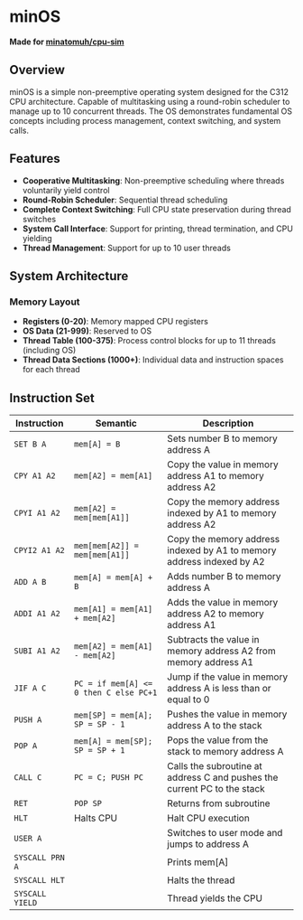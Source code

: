 # minOS

**Made for [minatomuh/cpu-sim](https://github.com/minatomuh/cpu-sim)**

## Overview

minOS is a simple non-preemptive operating system designed for the C312 CPU architecture. Capable of multitasking using a round-robin scheduler to manage up to 10 concurrent threads. The OS demonstrates fundamental OS concepts including process management, context switching, and system calls.

## Features

- **Cooperative Multitasking**: Non-preemptive scheduling where threads voluntarily yield control
- **Round-Robin Scheduler**: Sequential thread scheduling
- **Complete Context Switching**: Full CPU state preservation during thread switches
- **System Call Interface**: Support for printing, thread termination, and CPU yielding
- **Thread Management**: Support for up to 10 user threads

## System Architecture

### Memory Layout
- **Registers (0-20)**: Memory mapped CPU registers
- **OS Data (21-999)**: Reserved to OS
- **Thread Table (100-375)**: Process control blocks for up to 11 threads (including OS)
- **Thread Data Sections (1000+)**: Individual data and instruction spaces for each thread

## Instruction Set

| Instruction | Semantic | Description |
|-------------|----------|-------------|
| `SET B A` | `mem[A] = B` | Sets number B to memory address A |
| `CPY A1 A2` | `mem[A2] = mem[A1]` | Copy the value in memory address A1 to memory address A2 |
| `CPYI A1 A2` | `mem[A2] = mem[mem[A1]]` | Copy the memory address indexed by A1 to memory address A2 |
| `CPYI2 A1 A2` | `mem[mem[A2]] = mem[mem[A1]]` | Copy the memory address indexed by A1 to memory address indexed by A2 |
| `ADD A B` | `mem[A] = mem[A] + B` | Adds number B to memory address A |
| `ADDI A1 A2` | `mem[A1] = mem[A1] + mem[A2]` | Adds the value in memory address A2 to memory address A1 |
| `SUBI A1 A2` | `mem[A2] = mem[A1] - mem[A2]` | Subtracts the value in memory address A2 from memory address A1 |
| `JIF A C` | `PC = if mem[A] <= 0 then C else PC+1` | Jump if the value in memory address A is less than or equal to 0 |
| `PUSH A` | `mem[SP] = mem[A]; SP = SP - 1` | Pushes the value in memory address A to the stack |
| `POP A` | `mem[A] = mem[SP]; SP = SP + 1` | Pops the value from the stack to memory address A |
| `CALL C` | `PC = C; PUSH PC` | Calls the subroutine at address C and pushes the current PC to the stack |
| `RET` | `POP SP` | Returns from subroutine |
| `HLT` | Halts CPU | Halt CPU execution |
| `USER A` | | Switches to user mode and jumps to address A |
| `SYSCALL PRN A` | | Prints mem[A] |
| `SYSCALL HLT` | | Halts the thread |
| `SYSCALL YIELD` | | Thread yields the CPU |
